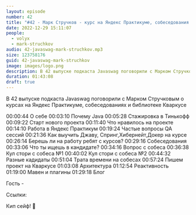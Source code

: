 ```yaml
---
layout: episode
number: 42
title: "#42 - Марк Стручков - курс на Яндекс Практикуме, собеседования и библиотека Кваркус"
date: 2022-12-29 15:11:07
people:
  - volyx
  - mark-struchkov
audio: 42-javaswag-mark-struchkov.mp3
size: 123758176 
guid: 42-javaswag-mark-struchkov
image: images/logo.png
description: В 42 выпуске подкаста Javaswag поговорили с Марком Стручковым о курсах на Яндекс Практикуме, собеседованиях и Кваркусе
duration: 01:43:08
draft: true
---
```


В 42 выпуске подкаста Javaswag поговорили с Марком Стручковым о курсах на Яндекс Практикуме, собеседованиях и библиотеке Кваркусе


00:00:44 О себе
00:03:10 Почему Java
00:05:28 Стажировка в Тинькофф
00:09:22 Старт нового проекта
00:11:40 Что нравилось на проекте
00:14:10 Работа в Яндекс Практикум
00:19:24 Частые вопросы QA сессий
00:21:36 Как выучить Джаву, Спринг,Хибернейт,Докер на курсе
00:26:14 Берешь ли на работу ребят с курсов?
00:29:16 Собеседования
00:33:06 Что ты ищешь в кандидате?
00:34:16 Вопрос с собеса
00:36:38 Кул стори с собеса №1
00:40:02 Кул стори с собеса №2
00:44:32 Разные кадидаты
00:51:04 Трата времени на собесах
00:57:24 Пишем проект на Кваркусе
01:03:08 Архитектура
01:12:54 Реактивность
01:19:00 Мавен и плагины
01:29:18 Блог

Гость - 

Ссылки:


Кип сейф! 🖖


